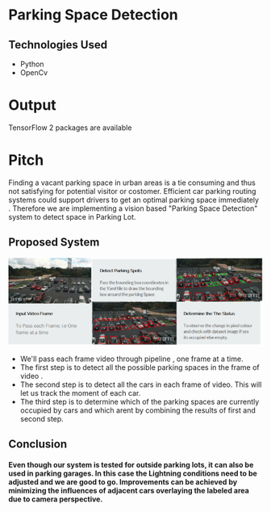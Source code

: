 
# Parking Space Detection

## Technologies Used

* Python
* OpenCv

# Output
TensorFlow 2 packages are available
    

# Pitch

  Finding a vacant parking space in urban areas is a tie consuming and thus not satisfying for potential visitor or costomer. Efficient car parking routing systems could support drivers to get an optimal parking space immediately . Therefore we are implementing a vision based "Parking Space Detection" system to detect space in Parking Lot.

## Proposed System
![alt text](https://github.com/shubhs13/Parking-Space-Locator/blob/master/pitch.png)
   
   * We'll pass each frame video through pipeline , one frame at a time.
   * The first step is to detect all the possible parking spaces in the frame of video .
   * The second step is to detect all the cars in each frame of video. This will let us track the moment of each car.
   * The third step is to determine which of the parking spaces are currently occupied by cars and which arent by combining the results of      first and second step.


## Conclusion

#### Even though our system is tested for outside parking lots, it can also be used in parking garages. In this case the Lightning conditions need to be adjusted and we are good to go. Improvements can be achieved by minimizing the influences of adjacent cars overlaying the labeled area due to camera perspective.




